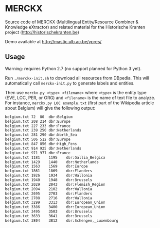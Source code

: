 # MERCKX
Source code of MERCKX (Multilingual Entity/Resource Combiner & Knowledge eXtractor) and related material for the Historische Kranten project (http://historischekranten.be)

Demo available at http://mastic.ulb.ac.be/ypres/

## Usage

Warning: requires Python 2.7 (no support planned for Python 3 yet).

Run `./merckx-init.sh` to download all resources from DBpedia. This will automatically call `merckx-init.py` to generate labels and entities.

Then use `merckx.py <type> <filename>` where `<type>` is the entity type (EVE, LOC, PER, or ORG) and `<filename>` is the name of text file to analyze.
For instance, `merckx.py LOC example.txt` (first part of the Wikipedia article about Belgium) will give the following output:

```belgium.txt	35	41	dbr:Belgium
belgium.txt	72	80	dbr:Belgium
belgium.txt	208	214	dbr:Europe
belgium.txt	227	233	dbr:France
belgium.txt	239	250	dbr:Netherlands
belgium.txt	281	290	dbr:North_Sea
belgium.txt	506	512	dbr:Europe
belgium.txt	847	856	dbr:High_Fens
belgium.txt	914	925	dbr:Netherlands
belgium.txt	971	977	dbr:France
belgium.txt	1181	1195	dbr:Gallia_Belgica
belgium.txt	1429	1440	dbr:Netherlands
belgium.txt	1563	1569	dbr:Europe
belgium.txt	1861	1869	dbr:Flanders
belgium.txt	1926	1934	dbr:Wallonia
belgium.txt	1940	1948	dbr:Brussels
belgium.txt	2029	2043	dbr:Flemish_Region
belgium.txt	2094	2102	dbr:Wallonia
belgium.txt	2695	2703	dbr:Flanders
belgium.txt	2708	2716	dbr:Wallonia
belgium.txt	3299	3313	dbr:European_Union
belgium.txt	3386	3400	dbr:European_Union
belgium.txt	3495	3503	dbr:Brussels
belgium.txt	3633	3641	dbr:Brussels
belgium.txt	3804	3812	dbr:Schengen,_Luxembourg
```
